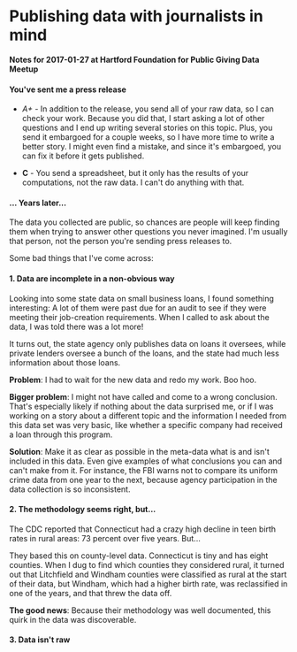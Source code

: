 # Publishing data with journalists in mind

**Notes for 2017-01-27 at Hartford Foundation for Public Giving Data Meetup**

#### You've sent me a press release

* *A+* - In addition to the release, you send all of your raw data, so I
can check your work. Because you did that, I start asking a lot of other
questions and I end up writing several stories on this topic. Plus, you
send it embargoed for a couple weeks, so I have more time to write a better
story. I might even find a mistake, and since it's embargoed, you can fix
it before it gets published.

* **C** -  You send a spreadsheet, but it only has the results of your
computations, not the raw data. I can't do anything with that.

#### ... Years later...

The data you collected are public, so chances are people will keep finding
them when trying to answer other questions you never imagined. I'm usually
that person, not the person you're sending press releases to.

Some bad things that I've come across:

#### 1. Data are incomplete in a non-obvious way

Looking into some state data on small business loans, I found something
interesting: A lot of them were past due for an audit to see if they were
meeting their job-creation requirements. When I called to ask about the
data, I was told there was a lot more!

It turns out, the state agency only publishes data on loans it oversees,
while private lenders oversee a bunch of the loans, and the state had much
less information about those loans.

**Problem**: I had to wait for the new data and redo my work. Boo hoo.

**Bigger problem**: I might not have called and come to a wrong
  conclusion. That's especially likely if nothing about the data surprised
  me, or if I was working on a story about a different topic and the
  information I needed from this data set was very basic, like whether a
  specific company had received a loan through this program.
  
**Solution**: Make it as clear as possible in the meta-data what is and
  isn't included in this data. Even give examples of what conclusions you
  can and can't make from it. For instance, the FBI warns not to compare
  its uniform crime data from one year to the next, because agency
  participation in the data collection is so inconsistent.

#### 2. The methodology seems right, but...

The CDC reported that Connecticut had a crazy high decline in teen birth
rates in rural areas: 73 percent over five years. But...

They based this on county-level data. Connecticut is tiny and has eight
counties. When I dug to find which counties they considered rural, it
turned out that Litchfield and Windham counties were classified as rural at
the start of their data, but Windham, which had a higher birth rate, was
reclassified in one of the years, and that threw the data off.

**The good news**: Because their methodology was well documented, this
  quirk in the data was discoverable.

#### 3. Data isn't raw

